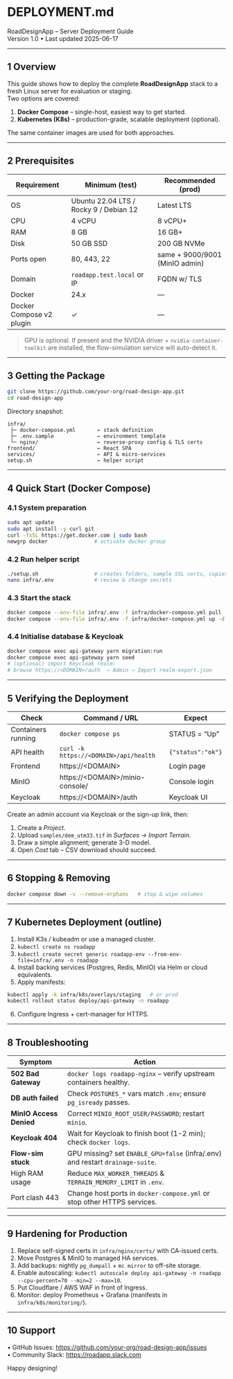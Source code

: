 # DEPLOYMENT.md
RoadDesignApp – Server Deployment Guide  
Version 1.0 • Last updated 2025-06-17  

---

## 1  Overview  
This guide shows how to deploy the complete **RoadDesignApp** stack to a fresh Linux server for evaluation or staging.  
Two options are covered:

1. **Docker Compose** – single-host, easiest way to get started.  
2. **Kubernetes (K8s)** – production-grade, scalable deployment (optional).

The same container images are used for both approaches.

---

## 2  Prerequisites  

| Requirement | Minimum (test) | Recommended (prod) |
|-------------|----------------|--------------------|
| OS          | Ubuntu 22.04 LTS / Rocky 9 / Debian 12 | Latest LTS |
| CPU         | 4 vCPU         | 8 vCPU+ |
| RAM         | 8 GB           | 16 GB+ |
| Disk        | 50 GB SSD      | 200 GB NVMe |
| Ports open  | 80, 443, 22    | same + 9000/9001 (MinIO admin) |
| Domain      | `roadapp.test.local` or IP | FQDN w/ TLS |
| Docker      | 24.x           | — |
| Docker Compose v2 plugin | ✓ | — |

> GPU is optional. If present and the NVIDIA driver + `nvidia-container-toolkit` are installed, the flow-simulation service will auto-detect it.

---

## 3  Getting the Package  

```bash
git clone https://github.com/your-org/road-design-app.git
cd road-design-app
```

Directory snapshot:

```
infra/
 ├─ docker-compose.yml       ← stack definition
 ├─ .env.sample              ← environment template
 └─ nginx/                   ← reverse-proxy config & TLS certs
frontend/                    ← React SPA
services/                    ← API & micro-services
setup.sh                     ← helper script
```

---

## 4  Quick Start (Docker Compose)

### 4.1 System preparation

```bash
sudo apt update
sudo apt install -y curl git
curl -fsSL https://get.docker.com | sudo bash
newgrp docker               # activate docker group
```

### 4.2 Run helper script

```bash
./setup.sh                  # creates folders, sample SSL certs, copies .env
nano infra/.env             # review & change secrets
```

### 4.3 Start the stack

```bash
docker compose --env-file infra/.env -f infra/docker-compose.yml pull   # pull images
docker compose --env-file infra/.env -f infra/docker-compose.yml up -d
```

### 4.4 Initialise database & Keycloak

```bash
docker compose exec api-gateway yarn migration:run
docker compose exec api-gateway yarn seed
# (optional) import Keycloak realm:
# browse https://<DOMAIN>/auth  → Admin → Import realm-export.json
```

---

## 5  Verifying the Deployment  

| Check | Command / URL | Expect |
|-------|---------------|--------|
| Containers running | `docker compose ps` | STATUS = “Up” |
| API health | `curl -k https://<DOMAIN>/api/health` | `{"status":"ok"}` |
| Frontend | https://\<DOMAIN\> | Login page |
| MinIO | https://\<DOMAIN\>/minio-console/ | Console login |
| Keycloak | https://\<DOMAIN\>/auth | Keycloak UI |

Create an admin account via Keycloak or the sign-up link, then:

1. Create a *Project*.  
2. Upload `samples/dem_utm33.tif` in *Surfaces → Import Terrain*.  
3. Draw a simple alignment; generate 3-D model.  
4. Open *Cost* tab – CSV download should succeed.

---

## 6  Stopping & Removing

```bash
docker compose down -v --remove-orphans   # stop & wipe volumes
```

---

## 7  Kubernetes Deployment (outline)

1. Install K3s / kubeadm or use a managed cluster.  
2. `kubectl create ns roadapp`  
3. `kubectl create secret generic roadapp-env --from-env-file=infra/.env -n roadapp`  
4. Install backing services (Postgres, Redis, MinIO) via Helm or cloud equivalents.  
5. Apply manifests:

```bash
kubectl apply -k infra/k8s/overlays/staging   # or prod
kubectl rollout status deploy/api-gateway -n roadapp
```

6. Configure Ingress + cert-manager for HTTPS.

---

## 8  Troubleshooting  

| Symptom | Action |
|---------|--------|
| **502 Bad Gateway** | `docker logs roadapp-nginx` – verify upstream containers healthy. |
| **DB auth failed** | Check `POSTGRES_*` vars match `.env`; ensure `pg_isready` passes. |
| **MinIO Access Denied** | Correct `MINIO_ROOT_USER/PASSWORD`; restart `minio`. |
| **Keycloak 404** | Wait for Keycloak to finish boot (1-2 min); check `docker logs`. |
| **Flow-sim stuck** | GPU missing? set `ENABLE_GPU=false` (infra/.env) and restart `drainage-suite`. |
| High RAM usage | Reduce `MAX_WORKER_THREADS` & `TERRAIN_MEMORY_LIMIT` in `.env`. |
| Port clash 443 | Change host ports in `docker-compose.yml` or stop other HTTPS services. |

---

## 9  Hardening for Production  

1. Replace self-signed certs in `infra/nginx/certs/` with CA-issued certs.  
2. Move Postgres & MinIO to managed HA services.  
3. Add backups: nightly `pg_dumpall` + `mc mirror` to off-site storage.  
4. Enable autoscaling: `kubectl autoscale deploy api-gateway -n roadapp --cpu-percent=70 --min=2 --max=10`.  
5. Put Cloudflare / AWS WAF in front of Ingress.  
6. Monitor: deploy Prometheus + Grafana (manifests in `infra/k8s/monitoring/`).  

---

## 10  Support  

• GitHub Issues: https://github.com/your-org/road-design-app/issues  
• Community Slack: https://roadapp.slack.com  

Happy designing!
